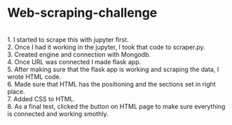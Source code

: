 # Web-scraping-challenge
<br/> 1. I started to scrape this with jupyter first.
<br/> 2. Once I had it working in the jupyter, I took that code to scraper.py.
<br/> 3. Created engine and connection with Mongodb.
<br/> 4. Once URL was connected I made flask app.
<br/> 5. After making sure that the flask app is working and scraping the data, I wrote HTML code.
<br/> 6. Made sure that HTML has the positioning and the sections set in right place. 
<br/> 7. Added CSS to HTML. 
<br/> 8. As a final test, clicked the button on HTML page to make sure everything is connected and working smothly.
